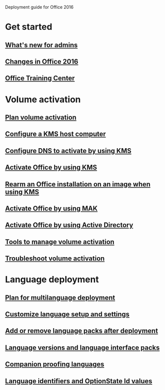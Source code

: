 
Deployment guide for Office 2016

# Get started
## [What's new for admins](what-s-new-for-admins-in-office-2016.md)
## [Changes in Office 2016](changes-in-office-2016-for-windows-desktop.md)
## [Office Training Center](https://support.office.com/office-training-center)

# Volume activation
## [Plan volume activation](../vlactivation/plan-volume-activation-of-office.md?toc=/deployoffice/office2016/toc.json)
## [Configure a KMS host computer](../vlactivation/configure-a-kms-host-computer-for-office.md?toc=/deployoffice/office2016/toc.json)
## [Configure DNS to activate by using KMS](../vlactivation/configure-dns-to-activate-office-by-using-kms.md?toc=/deployoffice/office2016/toc.json)
## [Activate Office by using KMS](../vlactivation/activate-office-by-using-kms.md?toc=/deployoffice/office2016/toc.json)
## [Rearm an Office installation on an image when using KMS](../vlactivation/rearm-an-office-installation-on-an-image-when-using-kms-to-activate.md?toc=/deployoffice/office2016/toc.json)
## [Activate Office by using MAK](../vlactivation/activate-office-by-using-mak.md?toc=/deployoffice/office2016/toc.json)
## [Activate Office by using Active Directory](../vlactivation/activate-office-by-using-active-directory.md?toc=/deployoffice/office2016/toc.json)
## [Tools to manage volume activation](../vlactivation/tools-to-manage-volume-activation-of-office.md?toc=/deployoffice/office2016/toc.json)
## [Troubleshoot volume activation](../vlactivation/troubleshoot-volume-activation-of-office.md?toc=/deployoffice/office2016/toc.json)

# Language deployment
## [Plan for multilanguage deployment](plan-for-multilanguage-deployment-of-office-2016.md)
## [Customize language setup and settings](customize-language-setup-and-settings-for-office-2016.md)
## [Add or remove language packs after deployment](add-or-remove-language-packs-after-deployment-of-office-2016.md)
## [Language versions and language interface packs](language-versions-and-language-interface-packs-in-office-2016.md)
## [Companion proofing languages](companion-proofing-languages-for-office-2016.md)
## [Language identifiers and OptionState Id values](language-identifiers-and-optionstate-id-values-in-office-2016.md)


